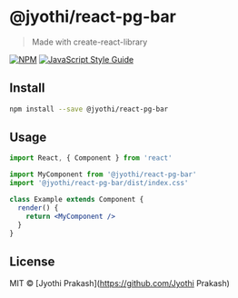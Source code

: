 # @jyothi/react-pg-bar

> Made with create-react-library

[![NPM](https://img.shields.io/npm/v/@jyothi/react-pg-bar.svg)](https://www.npmjs.com/package/@jyothi/react-pg-bar) [![JavaScript Style Guide](https://img.shields.io/badge/code_style-standard-brightgreen.svg)](https://standardjs.com)

## Install

```bash
npm install --save @jyothi/react-pg-bar
```

## Usage

```jsx
import React, { Component } from 'react'

import MyComponent from '@jyothi/react-pg-bar'
import '@jyothi/react-pg-bar/dist/index.css'

class Example extends Component {
  render() {
    return <MyComponent />
  }
}
```

## License

MIT © [Jyothi Prakash](https://github.com/Jyothi Prakash)
